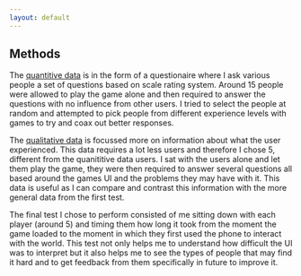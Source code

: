 ```yaml
---
layout: default
---
```

## Methods

The [quantitive data](results.md) is in the form of a questionaire where I ask various people a set of questions based on scale rating system. Around 15 people were allowed to play the game alone and then required to answer the questions with no influence from other users. I tried to select the people at random and attempted to pick people from different experience levels with games to try and coax out better responses.

The [qualitative data](results.md) is focussed more on information about what the user experienced. This data requires a lot less users and therefore I chose 5, different from the quanititive data users. I sat with the users alone and let them play the game, they were then required to answer several questions all based around the games UI and the problems they may have with it. This data is useful as I can compare and contrast this information with the more general data from the first test.

The final test I chose to perform consisted of me sitting down with each player (around 5) and timing them how long it took from the moment the game loaded to the moment in which they first used the phone to interact with the world. This test not only helps me to understand how difficult the UI was to interpret but it also helps me to see the types of people that may find it hard and to get feedback from them specifically in future to improve it.
